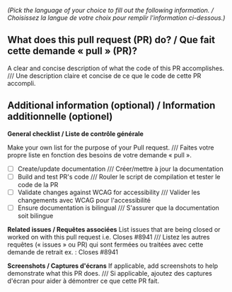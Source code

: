 _(Pick the language of your choice to fill out the following information. / Choisissez la langue de votre choix pour remplir l'information ci-dessous.)_

## What does this pull request (PR) do? / Que fait cette demande « pull » (PR)?
A clear and concise description of what the code of this PR accomplishes. /// Une description claire et concise de ce que le code de cette PR accompli.

## Additional information (optional) / Information additionnelle (optionel)

**General checklist / Liste de contrôle générale**

<!--
Add an X between the [] to select one of the options in the check lists
Example: - [X] No
-->

<!--
Ajoutez un X entre les [] pour sélectionner l'une des options des listes de contrôle.
Exemple : - [X] Non
-->

Make your own list for the purpose of your Pull request. /// Faites votre propre liste en fonction des besoins de votre demande « pull ».

- [ ] Create/update documentation /// Créer/mettre à jour la documentation
- [ ] Build and test PR's code /// Rouler le script de compilation et tester le code de la PR
- [ ] Validate changes against WCAG for accessibility /// Valider les changements avec WCAG pour l'accessibilité
- [ ] Ensure documentation is bilingual /// S'assurer que la documentation soit bilingue

**Related issues / Requêtes associées**
List issues that are being closed or worked on with this pull request i.e. Closes #8941 /// Listez les autres requêtes (« issues » ou PR) qui sont fermées ou traitées avec cette demande de retrait ex. : Closes #8941

**Screenshots / Captures d'écrans**
If applicable, add screenshots to help demonstrate what this PR does. /// Si applicable, ajoutez des captures d'écran pour aider à démontrer ce que cette PR fait.


